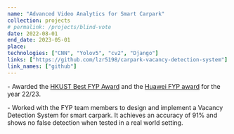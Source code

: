 ```yaml
---
name: "Advanced Video Analytics for Smart Carpark"
collection: projects
# permalink: /projects/blind-vote
date: 2022-08-01
end_date: 2023-05-01
place: 
technologies: ["CNN", "Yolov5", "cv2", "Django"]
links: ["https://github.com/lzr5198/carpark-vacancy-detection-system"]
link_names: ["github"]
---
```

<p>
  - Awarded the <a target="_blank" href="/files/prof_sc_best_fyp.pdf">HKUST Best FYP Award</a> and the <a target="_blank" href="/files/industry_best_fyp.pdf">Huawei FYP award</a> for the year 22/23.
</p>
<p>
  - Worked with the FYP team members to design and implement a Vacancy Detection System for smart carpark. It achieves an accuracy of 91% and shows no false detection when tested in a real world setting.
</p>
